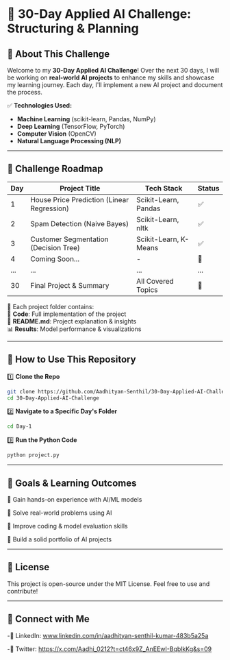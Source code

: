 # 🚀 30-Day Applied AI Challenge: Structuring & Planning  

## 📌 About This Challenge  
Welcome to my **30-Day Applied AI Challenge**! Over the next 30 days, I will be working on **real-world AI projects** to enhance my skills and showcase my learning journey. Each day, I'll implement a new AI project and document the process.  

✅ **Technologies Used:**  
- **Machine Learning** (scikit-learn, Pandas, NumPy)  
- **Deep Learning** (TensorFlow, PyTorch)  
- **Computer Vision** (OpenCV)  
- **Natural Language Processing (NLP)**  

---

## 📅 Challenge Roadmap  

| Day | Project Title | Tech Stack | Status |
|----|-----------------------------|-----------------|--------|
| 1  | House Price Prediction (Linear Regression)| Scikit-Learn, Pandas | ✅ |
| 2  | Spam Detection (Naive Bayes) | Scikit-Learn, nltk | ✅ |
| 3  | Customer Segmentation (Decision Tree) | Scikit-Learn, K-Means | ✅ |
| 4  | Coming Soon... | - | 🚧 |
| ... | ... | ... | ... |
| 30 | Final Project & Summary | All Covered Topics | 🚧 |

📌 Each project folder contains:  
📂 **Code**: Full implementation of the project  
📜 **README.md**: Project explanation & insights  
📊 **Results**: Model performance & visualizations  

---

## 📖 How to Use This Repository  

1️⃣ **Clone the Repo**  
```bash
git clone https://github.com/Aadhityan-Senthil/30-Day-Applied-AI-Challenge.git
cd 30-Day-Applied-AI-Challenge
```
2️⃣ **Navigate to a Specific Day's Folder**
```bash
cd Day-1
```
3️⃣ **Run the Python Code**
```bash
python project.py
```
---

## 🎯 Goals & Learning Outcomes  
🔹 Gain hands-on experience with AI/ML models  

🔹 Solve real-world problems using AI  

🔹 Improve coding & model evaluation skills  

🔹 Build a solid portfolio of AI projects  


---

## 📜 License
This project is open-source under the MIT License. Feel free to use and contribute!

---

## 🔗 Connect with Me
-🔹 LinkedIn: www.linkedin.com/in/aadhityan-senthil-kumar-483b5a25a

-🔹 Twitter: https://x.com/Aadhi_0212?t=ct46x9Z_AnEEwI-BqblkKg&s=09
